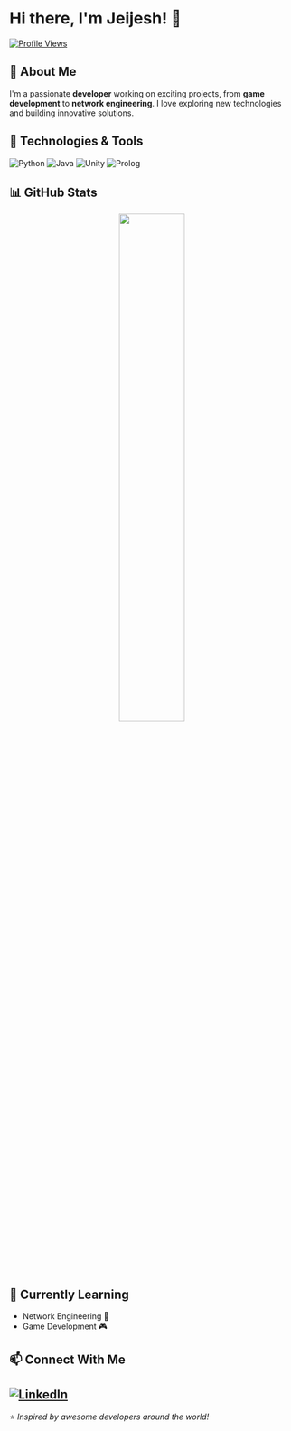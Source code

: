 # Hi there, I'm Jeijesh! 👋

[![Profile Views](https://komarev.com/ghpvc/?username=Jeijesh69&label=Profile%20Views&color=0e75b6&style=flat)](https://github.com/Jeijesh69)

## 🚀 About Me
I'm a passionate **developer** working on exciting projects, from **game development** to **network engineering**. I love exploring new technologies and building innovative solutions.

## 🔧 Technologies & Tools
![Python](https://img.shields.io/badge/Python-3776AB?style=for-the-badge&logo=python&logoColor=white)
![Java](https://img.shields.io/badge/Java-ED8B00?style=for-the-badge&logo=java&logoColor=white)
![Unity](https://img.shields.io/badge/Unity-100000?style=for-the-badge&logo=unity&logoColor=white)
![Prolog](https://img.shields.io/badge/Prolog-00589C?style=for-the-badge&logo=prolog&logoColor=white)

## 📊 GitHub Stats
<p align="center">
  <img src="https://github-readme-streak-stats.herokuapp.com/?user=Jeijesh&theme=radical" width="48%" />
</p>

## 🌱 Currently Learning
- Network Engineering 🤖
- Game Development 🎮

## 📫 Connect With Me
[![LinkedIn](https://img.shields.io/badge/LinkedIn-0077B5?style=for-the-badge&logo=linkedin&logoColor=white)](https://www.linkedin.com/in/yourprofile)
---
⭐️ *Inspired by awesome developers around the world!*
